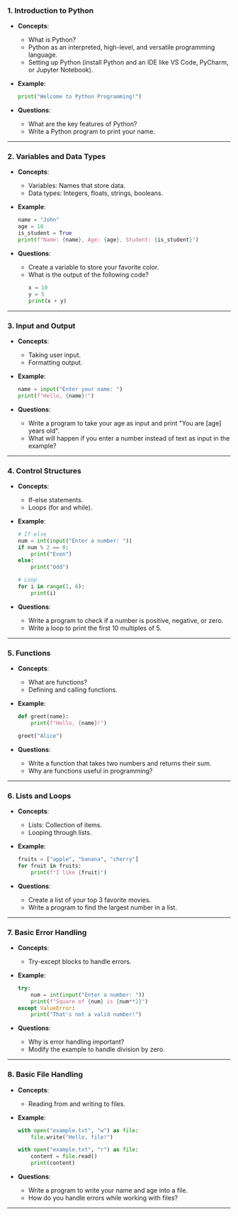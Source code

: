 

### **1. Introduction to Python**
- **Concepts**: 
  - What is Python?
  - Python as an interpreted, high-level, and versatile programming language.
  - Setting up Python (install Python and an IDE like VS Code, PyCharm, or Jupyter Notebook).

- **Example**:
  ```python
  print("Welcome to Python Programming!")
  ```

- **Questions**:
  - What are the key features of Python?
  - Write a Python program to print your name.

---

### **2. Variables and Data Types**
- **Concepts**:
  - Variables: Names that store data.
  - Data types: Integers, floats, strings, booleans.

- **Example**:
  ```python
  name = "John"
  age = 18
  is_student = True
  print(f"Name: {name}, Age: {age}, Student: {is_student}")
  ```

- **Questions**:
  - Create a variable to store your favorite color.
  - What is the output of the following code?
    ```python
    x = 10
    y = 5
    print(x + y)
    ```

---

### **3. Input and Output**
- **Concepts**:
  - Taking user input.
  - Formatting output.

- **Example**:
  ```python
  name = input("Enter your name: ")
  print(f"Hello, {name}!")
  ```

- **Questions**:
  - Write a program to take your age as input and print "You are [age] years old".
  - What will happen if you enter a number instead of text as input in the example?

---

### **4. Control Structures**
- **Concepts**:
  - If-else statements.
  - Loops (for and while).

- **Example**:
  ```python
  # If-else
  num = int(input("Enter a number: "))
  if num % 2 == 0:
      print("Even")
  else:
      print("Odd")
  
  # Loop
  for i in range(1, 6):
      print(i)
  ```

- **Questions**:
  - Write a program to check if a number is positive, negative, or zero.
  - Write a loop to print the first 10 multiples of 5.

---

### **5. Functions**
- **Concepts**:
  - What are functions?
  - Defining and calling functions.

- **Example**:
  ```python
  def greet(name):
      print(f"Hello, {name}!")
  
  greet("Alice")
  ```

- **Questions**:
  - Write a function that takes two numbers and returns their sum.
  - Why are functions useful in programming?

---

### **6. Lists and Loops**
- **Concepts**:
  - Lists: Collection of items.
  - Looping through lists.

- **Example**:
  ```python
  fruits = ["apple", "banana", "cherry"]
  for fruit in fruits:
      print(f"I like {fruit}")
  ```

- **Questions**:
  - Create a list of your top 3 favorite movies.
  - Write a program to find the largest number in a list.

---

### **7. Basic Error Handling**
- **Concepts**:
  - Try-except blocks to handle errors.

- **Example**:
  ```python
  try:
      num = int(input("Enter a number: "))
      print(f"Square of {num} is {num**2}")
  except ValueError:
      print("That's not a valid number!")
  ```

- **Questions**:
  - Why is error handling important?
  - Modify the example to handle division by zero.

---

### **8. Basic File Handling**
- **Concepts**:
  - Reading from and writing to files.

- **Example**:
  ```python
  with open("example.txt", "w") as file:
      file.write("Hello, file!")
  
  with open("example.txt", "r") as file:
      content = file.read()
      print(content)
  ```

- **Questions**:
  - Write a program to write your name and age into a file.
  - How do you handle errors while working with files?

---

